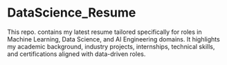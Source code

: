 # DataScience_Resume
This repo. contains my latest resume tailored specifically for roles in Machine Learning, Data Science, and AI Engineering domains. It highlights my academic background, industry projects, internships, technical skills, and certifications aligned with data-driven roles.
